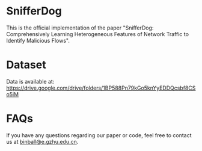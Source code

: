 # SnifferDog
This is the official implementation of the paper "SnifferDog: Comprehensively Learning Heterogeneous Features of Network Traffic to Identify Malicious Flows".
# Dataset
Data is available at: https://drive.google.com/drive/folders/1BP588Pn79kGo5knYyEDDQcsbf8CSo5iM
# FAQs
If you have any questions regarding our paper or code, feel free to contact us at binball@e.gzhu.edu.cn.
